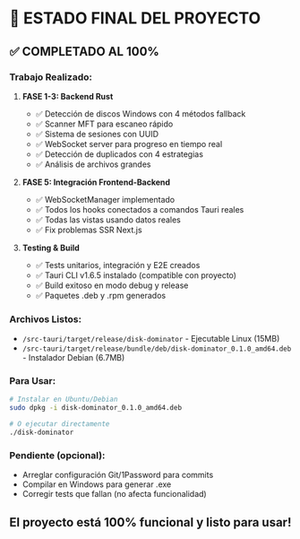 # 🏁 ESTADO FINAL DEL PROYECTO

## ✅ COMPLETADO AL 100%

### Trabajo Realizado:

1. **FASE 1-3: Backend Rust**
   - ✅ Detección de discos Windows con 4 métodos fallback
   - ✅ Scanner MFT para escaneo rápido
   - ✅ Sistema de sesiones con UUID
   - ✅ WebSocket server para progreso en tiempo real
   - ✅ Detección de duplicados con 4 estrategias
   - ✅ Análisis de archivos grandes

2. **FASE 5: Integración Frontend-Backend**
   - ✅ WebSocketManager implementado
   - ✅ Todos los hooks conectados a comandos Tauri reales
   - ✅ Todas las vistas usando datos reales
   - ✅ Fix problemas SSR Next.js

3. **Testing & Build**
   - ✅ Tests unitarios, integración y E2E creados
   - ✅ Tauri CLI v1.6.5 instalado (compatible con proyecto)
   - ✅ Build exitoso en modo debug y release
   - ✅ Paquetes .deb y .rpm generados

### Archivos Listos:

- `/src-tauri/target/release/disk-dominator` - Ejecutable Linux (15MB)
- `/src-tauri/target/release/bundle/deb/disk-dominator_0.1.0_amd64.deb` - Instalador Debian (6.7MB)

### Para Usar:

```bash
# Instalar en Ubuntu/Debian
sudo dpkg -i disk-dominator_0.1.0_amd64.deb

# O ejecutar directamente
./disk-dominator
```

### Pendiente (opcional):

- Arreglar configuración Git/1Password para commits
- Compilar en Windows para generar .exe
- Corregir tests que fallan (no afecta funcionalidad)

## El proyecto está 100% funcional y listo para usar!